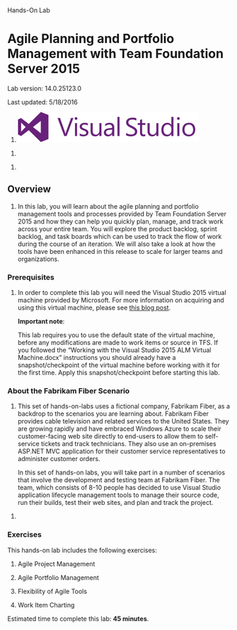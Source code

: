 Hands-On Lab

Agile Planning and Portfolio Management with Team Foundation Server 2015
========================================================================

Lab version: 14.0.25123.0

Last updated: 5/18/2016

1.  <img src="./media/image1.png" width="409" height="68" />

<!-- -->

1.  

<!-- -->

1.  

<span id="_Toc429723506" class="anchor"><span id="_Toc451341224" class="anchor"></span></span>Overview
------------------------------------------------------------------------------------------------------

1.  In this lab, you will learn about the agile planning and portfolio
    management tools and processes provided by Team Foundation Server
    2015 and how they can help you quickly plan, manage, and track work
    across your entire team. You will explore the product backlog,
    sprint backlog, and task boards which can be used to track the flow
    of work during the course of an iteration. We will also take a look
    at how the tools have been enhanced in this release to scale for
    larger teams and organizations.

### Prerequisites

1.  In order to complete this lab you will need the Visual Studio 2015
    virtual machine provided by Microsoft. For more information on
    acquiring and using this virtual machine, please see [this blog
    post](http://aka.ms/almvm).

    **Important note**:

    This lab requires you to use the default state of the virtual
    machine, before any modifications are made to work items or source
    in TFS. If you followed the “Working with the Visual Studio 2015 ALM
    Virtual Machine.docx” instructions you should already have a
    snapshot/checkpoint of the virtual machine before working with it
    for the first time. Apply this snapshot/checkpoint before starting
    this lab.

### About the Fabrikam Fiber Scenario

1.  This set of hands-on-labs uses a fictional company, Fabrikam Fiber,
    as a backdrop to the scenarios you are learning about. Fabrikam
    Fiber provides cable television and related services to the
    United States. They are growing rapidly and have embraced Windows
    Azure to scale their customer-facing web site directly to end-users
    to allow them to self-service tickets and track technicians. They
    also use an on-premises ASP.NET MVC application for their customer
    service representatives to administer customer orders.

    In this set of hands-on labs, you will take part in a number of
    scenarios that involve the development and testing team at
    Fabrikam Fiber. The team, which consists of 8-10 people has decided
    to use Visual Studio application lifecycle management tools to
    manage their source code, run their builds, test their web sites,
    and plan and track the project.

<!-- -->

1.  

### Exercises

This hands-on lab includes the following exercises:



1.  Agile Project Management

2.  Agile Portfolio Management

3.  Flexibility of Agile Tools

4.  Work Item Charting



Estimated time to complete this lab: **45 minutes**.
